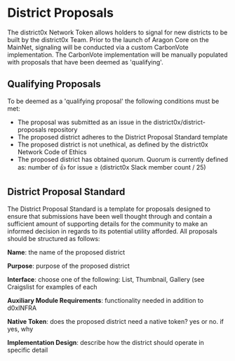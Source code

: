 # District Proposals
The district0x Network Token allows holders to signal for new districts to be built by the district0x Team. Prior to the launch of Aragon Core on the MainNet, signaling will be conducted via a custom CarbonVote implementation. The CarbonVote implementation will be manually populated with proposals that have been deemed as 'qualifying'.
## Qualifying Proposals
To be deemed as a 'qualifying proposal' the following conditions must be met:
* The proposal was submitted as an issue in the district0x/district-proposals repository
* The proposed district adheres to the District Proposal Standard template
* The proposed district is not unethical, as defined by the district0x Network Code of Ethics
* The proposed district has obtained quorum. Quorum is currently defined as: number of :thumbsup: for issue ≥ (district0x Slack member count / 25) 
## District Proposal Standard
The District Proposal Standard is a template for proposals designed to ensure that submissions have been well thought through and contain a sufficient amount of supporting details for the community to make an informed decision in regards to its potential utility afforded. All proposals should be structured as follows:

**Name**: the name of the proposed district

**Purpose**: purpose of the proposed district

**Interface**: choose one of the following: List, Thumbnail, Gallery (see Craigslist for examples of each

**Auxiliary Module Requirements**: functionality needed in addition to d0xINFRA

**Native Token**: does the proposed district need a native token? yes or no. if yes, why

**Implementation Design**: describe how the district should operate in specific detail
